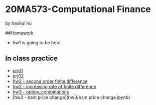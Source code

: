 # 20MA573-Computational Finance
by haokai hu

##Homework

- hw1 is going to be here

## In class practice
- [prj01](src/prj01.ipynb)
- [prj02](src/prj02.ipynb)
- [hw2 - second order finite difference](hw2/20fd2.ipynb)
- [hw2 - increasing rate of finite difference](hw2/HW2(2).ipynb)
- [hw3 - option_combinations](hw3/option_combinations.ipynb)
- [hw3 - bsm price change](hw3/bsm price change.ipynb)
